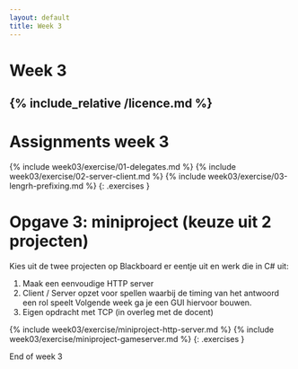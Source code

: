 ```yaml
---
layout: default
title: Week 3
---
```

# Week 3
{% include_relative /licence.md %}
---

# Assignments week 3

{% include week03/exercise/01-delegates.md %}
{% include week03/exercise/02-server-client.md %}
{% include week03/exercise/03-lengrh-prefixing.md %}
{: .exercises }

# Opgave 3: miniproject (keuze uit 2 projecten)
Kies uit de twee projecten op Blackboard er eentje uit en werk die in C# uit:
1. Maak een eenvoudige HTTP server
2. Client / Server opzet voor spellen waarbij de timing van het antwoord een rol speelt
Volgende week ga je een GUI hiervoor bouwen.
3. Eigen opdracht met TCP (in overleg met de docent)

{% include week03/exercise/miniproject-http-server.md %}
{% include week03/exercise/miniproject-gameserver.md %}
{: .exercises }

End of week 3

